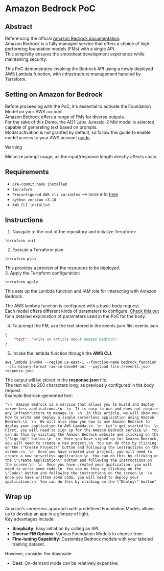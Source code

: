 # Amazon Bedrock PoC
## Abstract
Referencing the official [Amazon Bedrock documentation](https://aws.amazon.com/bedrock/?nc1=h_ls):   
Amazon Bedrock is a fully managed service that offers a choice of high-performing foundation models (FMs) with a single API.  
This simplicity ensures the smoothest development experience while maintaining security.  

This PoC demonstrates invoking the Bedrock API using a newly deployed AWS Lambda function, with infrastructure management handled by Terraform.  

## Setting on Amazon for Bedrock
Before proceeding with the PoC, it's essential to activate the Foundation Model on your AWS account.   
Amazon Bedrock offers a range of FMs for diverse outputs.   
For the sake of this Demo, the AI21 Labs Jurassic-2 Mid model is selected, capable of generating text based on prompts.     
Model activation is not granted by default, so follow this guide to enable model access to your AWS account [guide](https://docs.aws.amazon.com/bedrock/latest/userguide/model-access.html).    

> [!WARNING]
> Minimize prompt usage, as the input/response length directly affects costs.  

## Requirements

- `pre-commit hook installed`  
- `terraform`  
- `Preconfigured AWS cli variables` --> more info [here](https://docs.aws.amazon.com/cli/latest/userguide/cli-configure-envvars.html)  
- `python version >3.10`  
- `AWS CLI installed`  

## Instructions
1. Navigate to the root of the repository and initialize Terraform:
```console
terraform init
```
2. Execute a Terraform plan:
```console
terraform plan
```
This provides a preview of the resources to be deployed.    
3. Apply the Terraform configuration:
```console
terraform apply
```
This sets up the Lambda function and IAM role for interacting with Amazon Bedrock.    

The AWS lambda function is configured with a basic body request.   
Each model offers different kinds of parameters to configure. [Check this out](https://docs.aws.amazon.com/bedrock/latest/userguide/model-parameters-jurassic2.html) for a detailed explanation of parameters used in the PoC for the body.  

4. To prompt the FM, use the text stored in the events.json file:
events.json
```json
{
    "text": "write an article about amazon bedrock"
}
```

5. Invoke the lambda function through the **AWS CLI**:  
```console
aws lambda invoke --region us-east-1 --function-name bedrock_function --cli-binary-format raw-in-base64-out --payload file://events.json response.json
```

The output will be stored in the **response.json** file.  
The text will be 200 characters long, as previously configured in the body request.  
Example Bedrock-generated text: 
```console
"\n  Amazon Bedrock is a service that allows you to build and deploy serverless applications.\n  \n  It is easy to use and does not require any infrastructure to manage.\n  \n  In this article, we will show you how to write and deploy a simple serverless application using Amazon Bedrock.\n  \n  We will also show you how to use Amazon Bedrock to deploy your application to AWS Lambda.\n  \n  Let's get started!\n  \n  First, you will need to sign up for the Amazon Bedrock service.\n  You can do this by visiting the Amazon Bedrock website and clicking on the \"Sign Up\" button.\n  \n  Once you have signed up for Amazon Bedrock, you will need to create a new project.\n  You can do this by clicking on the \"Create Project\" button and following the instructions on the screen.\n  \n  Once you have created your project, you will need to create a new serverless application.\n  You can do this by clicking on the \"Create Application\" button and following the instructions on the screen.\n  \n  Once you have created your application, you will need to write some code.\n  You can do this by clicking on the \"Code\" button and following the instructions on the screen.\n  \n  Once you have written some code, you will need to deploy your application.\n  You can do this by clicking on the \"Deploy\" button"
```

## Wrap up
Amazon's serverless approach with predefined Foundation Models allows us to develop an app in a glimpse of light.  
Key advantages include:
- **Simplicity**: Easy initiation by calling an API.
- **Diverse FM Options**: Various Foundation Models to choose from.
- **Fine-tuning Capability**: Customize Bedrock models with your labeled training dataset.

However, consider the downside:
- **Cost**: On-demand mode can be relatively expensive.

